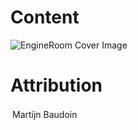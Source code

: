 # Content

![EngineRoom Cover Image](https://github.com/the-engineroom/content-and-material/raw/master/assets/images/cover_image.jpg)

# Attribution

<a href="https://unsplash.com/@martijnbaudoin?utm_medium=referral&amp;utm_campaign=photographer-credit&amp;utm_content=creditBadge" target="_blank" rel="noopener noreferrer" title="Download free do whatever you want high-resolution photos from Martijn Baudoin"><span style="display:inline-block;padding:2px 3px">Martijn Baudoin</a>
